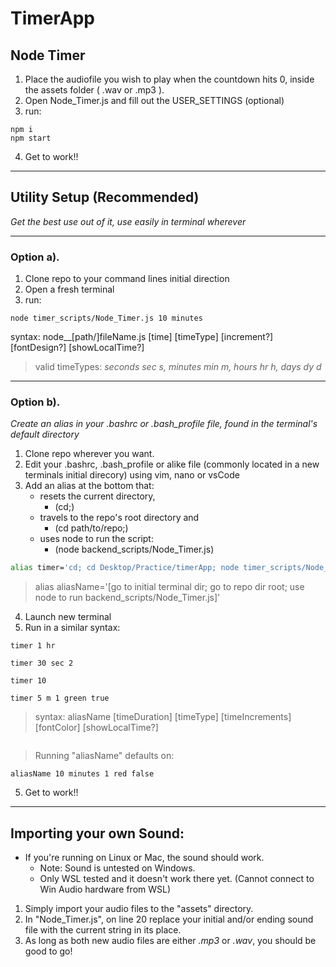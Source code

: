 # TimerApp

## Node Timer
1. Place the audiofile you wish to play when the countdown hits 0, inside the assets folder ( .wav or .mp3 ).
2. Open Node_Timer.js and fill out the USER_SETTINGS (optional)
3. run:
```
npm i
npm start
```
4. Get to work!!
---
## Utility Setup (Recommended)
_Get the best use out of it, use easily in terminal wherever_

---
### Option a).
1. Clone repo to your command lines initial direction
2. Open a fresh terminal
3. run:
```
node timer_scripts/Node_Timer.js 10 minutes
```
syntax: node__[path/]fileName.js [time] [timeType] [increment?] [fontDesign?] [showLocalTime?]
>valid timeTypes: _seconds sec s, minutes min m, hours hr h, days dy d_


---
### Option b).
_Create an alias in your .bashrc or .bash_profile file, found in the terminal's default directory_
1. Clone repo wherever you want.
2. Edit your .bashrc, .bash_profile or alike file (commonly located in a new terminals initial direcory) using vim, nano or vsCode
2. Add an alias at the bottom that:
    - resets the current directory,
        - (cd;)
    - travels to the repo's root directory and
        - (cd path/to/repo;)
    - uses node to run the script:
        - (node backend_scripts/Node_Timer.js)
``` bash
alias timer='cd; cd Desktop/Practice/timerApp; node timer_scripts/Node_Timer.js'
```

>alias aliasName='[go to initial terminal dir; go to repo dir root; use node to run backend_scripts/Node_Timer.js]'

4. Launch new terminal
5. Run in a similar syntax:
```
timer 1 hr
```
```
timer 30 sec 2
```
```
timer 10
```
```
timer 5 m 1 green true
```
>syntax: aliasName [timeDuration] [timeType] [timeIncrements] [fontColor] [showLocalTime?]

![]()

> Running "aliasName" defaults on:

```
aliasName 10 minutes 1 red false
```
5. Get to work!!

---
## Importing your own Sound:
- If you're running on Linux or Mac, the sound should work.
    - Note: Sound is untested on Windows.
    - Only WSL tested and it doesn't work there yet. (Cannot connect to Win Audio hardware from WSL)

1. Simply import your audio files to the "assets" directory.
2. In "Node_Timer.js", on line 20 replace your initial and/or ending sound file with the current string in its place.
3. As long as both new audio files are either _.mp3_ or _.wav_, you should be good to go!